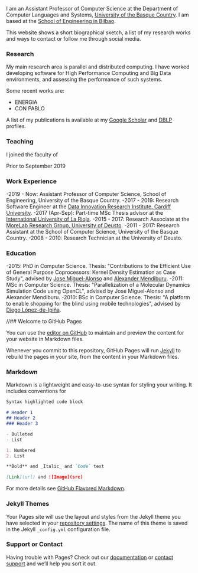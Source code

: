 I am an Assistant Professor of Computer Science at the Department of Computer Languages and Systems, [University of the Basque Country](https://www.ehu.eus/en). I am based at the [School of Engineering in Bilbao](https://www.ehu.eus/en/web/ingeniaritza-bilbo).

This website shows a short biographical sketch, a list of my research works and ways to contact or follow me through social media.

### Research

My main research area is parallel and distributed computing. I have worked developing software for High Performance Computing and Big Data environments, and assessing the performance of such systems.

Some recent works are:
- ENERGIA
- CON PABLO

A list of my publications is available at my [Google Scholar](https://scholar.google.es/citations?user=Z8HTo5MAAAAJ) and [DBLP](https://dblp.org/pers/l/Lopez=Novoa:Unai.html) profiles.

### Teaching

I joined the faculty of 

Prior to September 2019

### Work Experience

-2019 - Now: Assistant Professor of Computer Science, School of Engineering, University of the Basque Country.
-2017 - 2019: Research Software Engineer at the [Data Innovation Research Institute, Cardiff University](https://www.cardiff.ac.uk/data-innovation-research-institute).
-2017 (Apr-Sep): Part-time MSc Thesis advisor at the [International University of La Rioja](https://en.unir.net/).
-2015 - 2017: Research Associate at the [MoreLab Research Group, University of Deusto](https://morelab.deusto.es/).
-2011 - 2017: Research Assistant at the School of Computer Science, University of the Basque Country.
-2008 - 2010: Research Technician at the University of Deusto.

### Education

-2015: PhD in Computer Science. Thesis: "Contributions to the Efficient Use of General Purpose Coprocessors: Kernel Density Estimation as Case Study", advised by [Jose Miguel-Alonso](http://www.sc.ehu.es/acwmialj/) and [Alexander Mendiburu](http://www.sc.ehu.es/ccwbayes/members/amendiburu/alex.html).
-2011: MSc in Computer Science. Thesis: "Parallelization of a Molecular Dynamics Simulation Code using OpenCL", advised by Jose Miguel-Alonso and Alexander Mendiburu.
-2010: BSc in Computer Science. Thesis: "A platform to enable shopping for the blind using mobile technologies", advised by [Diego López-de-Ipiña](http://paginaspersonales.deusto.es/dipina/).

//## Welcome to GitHub Pages

You can use the [editor on GitHub](https://github.com/ulopeznovoa/ulopeznovoa.github.io/edit/master/index.md) to maintain and preview the content for your website in Markdown files.

Whenever you commit to this repository, GitHub Pages will run [Jekyll](https://jekyllrb.com/) to rebuild the pages in your site, from the content in your Markdown files.

### Markdown

Markdown is a lightweight and easy-to-use syntax for styling your writing. It includes conventions for

```markdown
Syntax highlighted code block

# Header 1
## Header 2
### Header 3

- Bulleted
- List

1. Numbered
2. List

**Bold** and _Italic_ and `Code` text

[Link](url) and ![Image](src)
```

For more details see [GitHub Flavored Markdown](https://guides.github.com/features/mastering-markdown/).

### Jekyll Themes

Your Pages site will use the layout and styles from the Jekyll theme you have selected in your [repository settings](https://github.com/ulopeznovoa/ulopeznovoa.github.io/settings). The name of this theme is saved in the Jekyll `_config.yml` configuration file.

### Support or Contact

Having trouble with Pages? Check out our [documentation](https://help.github.com/categories/github-pages-basics/) or [contact support](https://github.com/contact) and we’ll help you sort it out.
